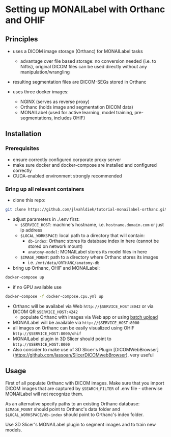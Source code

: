 # Setting up MONAILabel with Orthanc and OHIF
## Principles
- uses a DICOM image storage (Orthanc) for MONAILabel tasks
  - advantage over file based storage: no conversion needed (i.e. to Niftis), original DICOM files can be used directly without any manipulation/wrangling
- resulting segmentation files are DICOM-SEGs stored in Orthanc

- uses three docker images:
  - NGINX (serves as reverse proxy)
  - Orthanc (holds image and segmentation DICOM data)
  - MONAILabel (used for active learning, model training, pre-segmentations, includes OHIF)

## Installation
### Prerequisites
- ensure correctly configured corporate proxy server
- make sure docker and docker-compose are installed and configured correctly
- CUDA-enabled environment strongly recommended

### Bring up all relevant containers
- clone this repo:
```bash
git clone https://github.com/jlvahldiek/tutorial-monailabel-orthanc.git
```
- adjust parameters in ./.env first:
  - `$SERVICE_HOST`: machine's hostname, i.e. `hostname.domain.com` or just ip address
  - `$LOCAL_WORKSPACE`: local path to a directory that will contain:
    - `db-index`: Orthanc stores its database index in here (cannot be stored on network mount)
    - `anatomy-model`: MONAILabel stores its model files in here
  - `$IMAGE_MOUNT`: path to a directory where Orthanc stores its images
    - i.e. `/mnt/data/ORTHANC/anatomy-db`
- bring up Orthanc, OHIF and MONAILabel:
```bash
docker-compose up
```
- if no GPU available use
```bash
docker-compose -f docker-compose.cpu.yml up
```
- Orthanc will be availabel via Web `http://$SERVICE_HOST:8042` or via DICOM QR `$SERVICE_HOST:4242`
  - populate Orthanc with images via Web app or using [batch upload](https://hg.orthanc-server.com/orthanc/file/Orthanc-1.11.1/OrthancServer/Resources/Samples/ImportDicomFiles/ImportDicomFiles.py)
- MONAILabel will be available via `http://$SERVICE_HOST:8000`
- all images on Orthanc can be easily visualized using OHIF `http://$SERVICE_HOST:8000/ohif`
- MONAILabel plugin in 3D Slicer should point to `http://$SERVICE_HOST:8000`
- Also consider to make use of 3D Slicer's Plugin [DICOMWebBrowser] (https://github.com/lassoan/SlicerDICOMwebBrowser), very useful

## Usage
First of all populate Orthanc with DICOM images. Make sure that you import DICOM images that are captured by `$SEARCH_FILTER` of .env file - otherwise MONAILabel will not recognize them.

As an alternative specify paths to an existing Orthanc database: `$IMAGE_MOUNT` should point to Orthanc's data folder and `$LOCAL_WORKSPACE/db-index` should point to Orthanc's index folder.

Use 3D Slicer's MONAILabel plugin to segment images and to train new models.
